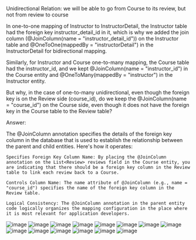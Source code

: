 Unidirectional Relation: we will be able to go from Course to its review, but not from review to course 

In one-to-one mapping of Instructor to InstructorDetail, the Instructor table had the foreign key instructor_detail_id in it, which is why we added the join column (@JoinColumn(name = "instructor_detail_id")) on the Instructor table and @OneToOne(mappedBy = "instructorDetail") in the InstructorDetail for bidirectional mapping.

Similarly, for Instructor and Course one-to-many mapping, the Course table had the instructor_id, and we kept @JoinColumn(name = "instructor_id") in the Course entity and @OneToMany(mappedBy = "instructor") in the Instructor entity.

But why, in the case of one-to-many unidirectional, even though the foreign key is on the Review side (course_id), do we keep the @JoinColumn(name = "course_id") on the Course side, even though it does not have the foreign key in the Course table to the Review table?

Answer:

The @JoinColumn annotation specifies the details of the foreign key column in the database that is used to establish the relationship between the parent and child entities. Here's how it operates:

    Specifies Foreign Key Column Name: By placing the @JoinColumn annotation on the List<Review> reviews field in the Course entity, you are indicating that there should be a foreign key column in the Review table to link each review back to a Course.

    Controls Column Name: The name attribute of @JoinColumn (e.g., name = "course_id") specifies the name of the foreign key column in the Review table.

    Logical Consistency: The @JoinColumn annotation in the parent entity code logically organizes the mapping configuration in the place where it is most relevant for application developers.

![image](https://github.com/user-attachments/assets/a0dea602-2bf0-47b7-8c89-99d51fc23083)
![image](https://github.com/user-attachments/assets/270aa81e-7df7-43c9-988f-83de92743b7a)
![image](https://github.com/user-attachments/assets/bed5ae7b-9557-44e6-ad2d-1346579e99e5)
![image](https://github.com/user-attachments/assets/e0217b4c-b168-4dcf-9c93-2416c0cc856d)
![image](https://github.com/user-attachments/assets/90fb0a58-1e40-44b9-89c7-ff1d571e0fc6)
![image](https://github.com/user-attachments/assets/ac8e74ce-e074-4cd4-859c-dee75684db65)
![image](https://github.com/user-attachments/assets/c227145d-ebb6-4cf4-a5e2-7ee26c4d9310)
![image](https://github.com/user-attachments/assets/522a320b-47f5-4b95-aafc-1ee0dc4abfaf)
![image](https://github.com/user-attachments/assets/aea3e091-7888-4548-86a8-091ee59f72de)
![image](https://github.com/user-attachments/assets/6ab980cb-13d1-4ada-86f8-d596aa517136)
![image](https://github.com/user-attachments/assets/8893446c-9f2a-4f45-bbcd-0067316f6f97)
![image](https://github.com/user-attachments/assets/3d1a9a30-41de-4982-9756-4653f905068d)
![image](https://github.com/user-attachments/assets/3e740588-e042-4082-a4e1-202288ee12a1)
![image](https://github.com/user-attachments/assets/1bfb29af-01af-42e4-805f-13838620db11)



